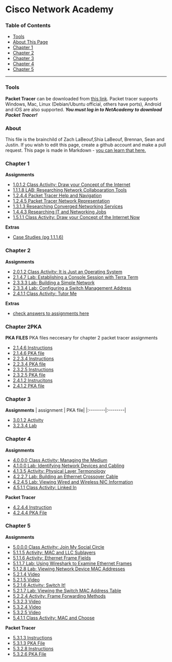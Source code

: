 Cisco Network Academy
===============
### Table of Contents
* [Tools](#tools)
* [About This Page](#about)
* [Chapter 1](#chapter1)
* [Chapter 2](#chapter2)
* [Chapter 3](#chapter3)
* [Chapter 4](#chapter4)
* [Chapter 5](#chapter5)

------------------------

### <a name="tools"></a>Tools

**Packet Tracer** can be downloaded from [this link](https://www.netacad.com/group/offerings/packet-tracer). Packet tracer supports Windows, Mac, Linux (Debian/Ubuntu official, others have ports), Android and iOS are also supported. ***You must log in to NetAcademy to download Packet Tracer!***

### <a name="about"></a>About

This file is the brainchild of Zach LaBeouf,Shia LaBeouf, Brennan, Sean and Justin. If you wish to edit this page, create a github account and make a pull request. This page is made in Markdown - [you can learn that here.](https://github.com/adam-p/markdown-here/wiki/Markdown-Cheatsheet)

### <a name="chapter1"></a>Chapter 1

**Assignments**

* [1.0.1.2 Class Activity: Draw your Concept of the Internet](https://static-course-assets.s3.amazonaws.com/ITN51/en/course/files/1.0.1.2%20Class%20Activity%20-%20Draw%20Your%20Concept%20of%20the%20Internet.pdf)
* [1.1.1.8 LAB: Researching Network Collaboaration Tools](https://static-course-assets.s3.amazonaws.com/ITN51/en/course/files/1.1.1.8%20Lab%20-%20Researching%20Network%20Collaboration%20Tools.pdf)
* [1.2.4.4 Packet Tracer Help and Navigation](https://static-course-assets.s3.amazonaws.com/ITN51/en/course/files/1.2.4.4%20Packet%20Tracer%20-%20Help%20and%20Navigation%20Tips.pdf)
* [1.2.4.5 Packet Tracer Network Representation](https://static-course-assets.s3.amazonaws.com/ITN51/en/course/files/1.2.4.5%20Packet%20Tracer%20-%20Network%20Representation.pdf)
* [1.3.1.3 Researching Converged Networking Services](https://static-course-assets.s3.amazonaws.com/ITN51/en/course/files/1.3.1.3%20Lab%20-%20Researching%20Converged%20Network%20Services.pdf)
* [1.4.4.3 Researching IT and Networking Jobs](https://static-course-assets.s3.amazonaws.com/ITN51/en/course/files/1.4.4.3%20Lab%20-%20Researching%20IT%20and%20Networking%20Job%20Opportunities.pdf)
* [1.5.1.1 Class Activity: Draw your Concept of the Internet Now](https://static-course-assets.s3.amazonaws.com/ITN51/en/course/files/1.5.1.1%20Class%20Activity%20-%20Draw%20Your%20Concept%20of%20the%20Internet%20Now.pdf)


**Extras**

* [Case Studies (pg 1.1.1.6)](http://www.cisco.com/web/about/success-stories/index.html)


### <a name="chapter2"></a>Chapter 2
**Assignments**

* [2.0.1.2 Class Activity: It is Just an Operating System](https://static-course-assets.s3.amazonaws.com/ITN51/en/course/files/2.0.1.2%20Class%20Activity%20-%20It%20is%20Just%20an%20Operating%20System.pdf)
* [2.1.4.7 Lab: Establishing a Console Session with Terra Term](https://static-course-assets.s3.amazonaws.com/ITN51/en/course/files/2.1.4.7%20Lab%20-%20Establishing%20a%20Console%20Session%20with%20Tera%20Term.pdf)
* [2.3.3.3 Lab: Building a Simple Network](https://static-course-assets.s3.amazonaws.com/ITN51/en/course/files/2.3.3.3%20Lab%20-%20Building%20a%20Simple%20Network.pdf)
* [2.3.3.4 Lab: Configuring a Switch Management Address](https://static-course-assets.s3.amazonaws.com/ITN51/en/course/files/2.3.3.4%20Lab%20-%20Configuring%20a%20Switch%20Management%20Address.pdf)
* [2.4.1.1 Class Activity: Tutor Me](https://static-course-assets.s3.amazonaws.com/ITN51/en/course/files/2.4.1.1%20Class%20Activity%20-%20Tutor%20me!.pdf)
 
**Extras**
* [check answers to assignments here](https://sites.google.com/site/kristenscomputerscience/cisco-networking/network-models)


### <a name="chapter2PKA"></a>Chapter 2PKA
**PKA FILES**
PKA files neccesary for chapter 2 packet tracer assignments
* [2.1.4.6 Instructions](https://static-course-assets.s3.amazonaws.com/ITN51/en/course/files/2.1.4.6%20Packet%20Tracer%20-%20Navigating%20the%20IOS.pdf)
* [2.1.4.6 PKA file](https://static-course-assets.s3.amazonaws.com/ITN51/en/course/files/2.1.4.6%20Packet%20Tracer%20-%20Navigating%20the%20IOS.pka)
* [2.2.3.4 Instructions](https://static-course-assets.s3.amazonaws.com/ITN51/en/course/files/2.2.3.4%20Packet%20Tracer%20-%20Configuring%20Initial%20Switch%20Settings.pdf)
* [2.2.3.4 PKA file](https://static-course-assets.s3.amazonaws.com/ITN51/en/course/files/2.2.3.4%20Packet%20Tracer%20-%20Configuring%20Initial%20Switch%20Settings.pka)
* [2.3.2.5 Instructions](https://static-course-assets.s3.amazonaws.com/ITN51/en/course/files/2.3.2.5%20Packet%20Tracer%20-%20Implementing%20Basic%20Connectivity.pdf)
* [2.3.2.5 PKA file](https://static-course-assets.s3.amazonaws.com/ITN51/en/course/files/2.3.2.5%20Packet%20Tracer%20-%20Implementing%20Basic%20Connectivity.pka)
* [2.4.1.2 Instrucitons](https://static-course-assets.s3.amazonaws.com/ITN51/en/course/files/2.4.1.2%20Packet%20Tracer%20-%20Skills%20Integration%20Challenge.pdf)
* [2.4.1.2 PKA file](https://static-course-assets.s3.amazonaws.com/ITN51/en/course/files/2.4.1.2%20Packet%20Tracer%20-%20Skills%20Integration%20Challenge.pka)

### <a name="chapter3"></a>Chapter 3
**Assignments**
| assignment | PKA file|
|:--------|:--------|
* [3.0.1.2 Activity](https://static-course-assets.s3.amazonaws.com/ITN51/en/course/files/3.0.1.2%20Class%20Activity%20-%20Designing%20a%20Communications%20System.pdf)
* [3.2.3.4 Lab](https://static-course-assets.s3.amazonaws.com/ITN51/en/course/files/3.2.3.4%20Lab%20-%20Researching%20Networking%20Standards.pdf)

### <a name="chapter4"></a>Chapter 4
**Assignments**
* [4.0.0.0 Class Activity: Managing the Medium](https://static-course-assets.s3.amazonaws.com/ITN51/en/course/files/4.0.1.2%20Class%20Activity%20-%20Managing%20the%20Medium.pdf)
* [4.1.0.0 Lab: Identifying Network Devices and Cabling](https://static-course-assets.s3.amazonaws.com/ITN51/en/course/files/4.1.2.4%20Lab%20-%20Identifying%20Network%20Devices%20and%20Cabling.pdf)
* [4.1.3.5 Activity: Physical Layer Termonology](https://static-course-assets.s3.amazonaws.com/ITN51/en/index.html#4.1.3.5)
* [4.2.2.7 Lab: Building an Ethernet Crossover Cable](https://static-course-assets.s3.amazonaws.com/ITN51/en/course/files/4.2.2.7%20Lab%20-%20Building%20an%20Ethernet%20Crossover%20Cable.pdf)
* [4.2.4.5 Lab: Viewing Wired and Wireless NIC Information](https://static-course-assets.s3.amazonaws.com/ITN51/en/course/files/4.2.4.5%20Lab%20-%20Viewing%20Wired%20and%20Wireless%20NIC%20Information.pdf)
* [4.5.1.1 Class Activity: Linked In](https://static-course-assets.s3.amazonaws.com/ITN51/en/course/files/4.5.1.1%20Class%20Activity%20-%20Linked%20In!.pdf)

**Packet Tracer**
* [4.2.4.4 Instruction](https://static-course-assets.s3.amazonaws.com/ITN51/en/course/files/4.2.4.4%20Packet%20Tracer%20-%20Connecting%20a%20Wired%20and%20Wireless%20LAN.pdf)
* [4.2.4.4 PKA File](https://static-course-assets.s3.amazonaws.com/ITN51/en/course/files/4.2.4.4%20Packet%20Tracer%20-%20Connecting%20a%20Wired%20and%20Wireless%20LAN.pka)

### <a name="chapter5"></a>Chapter 5
**Assignments**
* [5.0.0.0 Class Activity: Join My Social Circle](https://static-course-assets.s3.amazonaws.com/ITN51/en/course/files/5.0.1.2%20Class%20Activity%20-%20Join%20My%20Social%20Circle.pdf)
* [5.1.1.5 Activity: MAC and LLC Sublayers](https://static-course-assets.s3.amazonaws.com/ITN51/en/index.html#5.1.1.5)
* [5.1.1.6 Activity: Ethernet Frame Fields](https://static-course-assets.s3.amazonaws.com/ITN51/en/index.html#5.1.1.6)
* [5.1.1.7 Lab: Using Wireshark to Examine Ethernet Frames](https://static-course-assets.s3.amazonaws.com/ITN51/en/course/files/5.1.1.7%20Lab%20-%20Using%20Wireshark%20to%20Examine%20Ethernet%20Frames.pdf)
* [5.1.2.8 Lab: Viewing Network Device MAC Addresses](https://static-course-assets.s3.amazonaws.com/ITN51/en/course/files/5.1.2.8%20Lab%20-%20Viewing%20Network%20Device%20MAC%20Addresses.pdf)
* [5.2.1.4 Video](https://static-course-assets.s3.amazonaws.com/ITN51/en/index.html#5.2.1.4)
* [5.2.1.5 Video](https://static-course-assets.s3.amazonaws.com/ITN51/en/index.html#5.2.1.5)
* [5.2.1.6 Activity: Switch It!](https://static-course-assets.s3.amazonaws.com/ITN51/en/index.html#5.2.1.6)
* [5.2.1.7 Lab: Viewing the Switch MAC Address Table](https://static-course-assets.s3.amazonaws.com/ITN51/en/course/files/5.2.1.7%20Lab%20-%20Viewing%20the%20Switch%20MAC%20Address%20Table.pdf)
* [5.2.2.4 Activity: Frame Forwarding Methods](https://static-course-assets.s3.amazonaws.com/ITN51/en/index.html#5.2.2.4)
* [5.3.2.3 Video](https://static-course-assets.s3.amazonaws.com/ITN51/en/index.html#5.3.2.3)
* [5.3.2.4 Video](https://static-course-assets.s3.amazonaws.com/ITN51/en/index.html#5.3.2.4)
* [5.3.2.5 Video](https://static-course-assets.s3.amazonaws.com/ITN51/en/index.html#5.3.2.4)
* [5.4.1.1 Class Activity: MAC and Choose](https://static-course-assets.s3.amazonaws.com/ITN51/en/course/files/5.4.1.1%20Class%20Activity%20-%20MAC%20and%20Choose.pdf)

**Packet Tracer**
* [5.3.1.3 Instructions](https://static-course-assets.s3.amazonaws.com/ITN51/en/course/files/5.3.1.3%20Packet%20Tracer%20-%20Identify%20MAC%20and%20IP%20Addresses.pdf)
* [5.3.1.3 PKA File](https://static-course-assets.s3.amazonaws.com/ITN51/en/course/files/5.3.1.3%20Packet%20Tracer%20-%20Identify%20MAC%20and%20IP%20Addresses.pka)
* [5.3.2.8 Instructions](https://static-course-assets.s3.amazonaws.com/ITN51/en/course/files/5.3.2.8%20Packet%20Tracer%20-%20Examine%20the%20ARP%20Table.pdf)
* [5.3.2.6 PKA File](https://static-course-assets.s3.amazonaws.com/ITN51/en/course/files/5.3.2.8%20Packet%20Tracer%20-%20Examine%20the%20ARP%20Table.pka)
